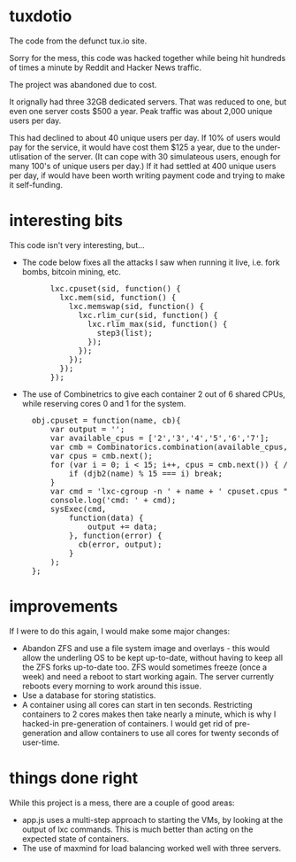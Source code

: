 # tuxdotio
The code from the defunct tux.io site.

Sorry for the mess, this code was hacked together while being hit hundreds of times a minute by Reddit and Hacker News traffic.

The project was abandoned due to cost.  

It orignally had three 32GB dedicated servers.  That was reduced to one, but even one server costs $500 a year.  Peak traffic was about 2,000 unique users per day.  

This had declined to about 40 unique users per day.  If 10% of users would pay for the service, it would have cost them $125 a year, due to the under-utlisation of the server.  (It can cope with 30 simulateous users, enough for many 100's of unique users per day.)  If it had settled at 400 unique users per day, if would have been worth writing payment code and trying to make it self-funding.

# interesting bits
This code isn't very interesting, but...

- The code below fixes all the attacks I saw when running it live, i.e. fork bombs, bitcoin mining, etc.
  <pre>
        lxc.cpuset(sid, function() {
          lxc.mem(sid, function() {
            lxc.memswap(sid, function() {
              lxc.rlim_cur(sid, function() {
                lxc.rlim_max(sid, function() {
                  step3(list);
                });
              });
            });
          });
        });
  </pre>

- The use of Combinetrics to give each container 2 out of 6 shared CPUs, while reserving cores 0 and 1 for the system.
  <pre>
    obj.cpuset = function(name, cb){
        var output = '';
        var available_cpus = ['2','3','4','5','6','7'];
        var cmb = Combinatorics.combination(available_cpus, 2); // give each container two different cpus out of six
        var cpus = cmb.next();
        for (var i = 0; i < 15; i++, cpus = cmb.next()) { // there are 15
            if (djb2(name) % 15 === i) break;
        }
        var cmd = 'lxc-cgroup -n ' + name + ' cpuset.cpus "' + cpus.join(',') + '"';
        console.log('cmd: ' + cmd);
        sysExec(cmd,
            function(data) {
                output += data;
            }, function(error) {
              cb(error, output);
            }
        );
    };
  </pre>

# improvements
If I were to do this again, I would make some major changes:
- Abandon ZFS and use a file system image and overlays - this would allow the underling OS to be kept up-to-date, without having to keep all the ZFS forks up-to-date too.  ZFS would sometimes freeze (once a week) and need a reboot to start working again.  The server currently reboots every morning to work around this issue.
- Use a database for storing statistics.
- A container using all cores can start in ten seconds.  Restricting containers to 2 cores makes then take nearly a minute, which is why I hacked-in pre-generation of containers.  I would get rid of pre-generation and allow containers to use all cores for twenty seconds of user-time.

# things done right
While this project is a mess, there are a couple of good areas:
- app.js uses a multi-step approach to starting the VMs, by looking at the output of lxc commands.  This is much better than acting on the expected state of containers.
- The use of maxmind for load balancing worked well with three servers.
